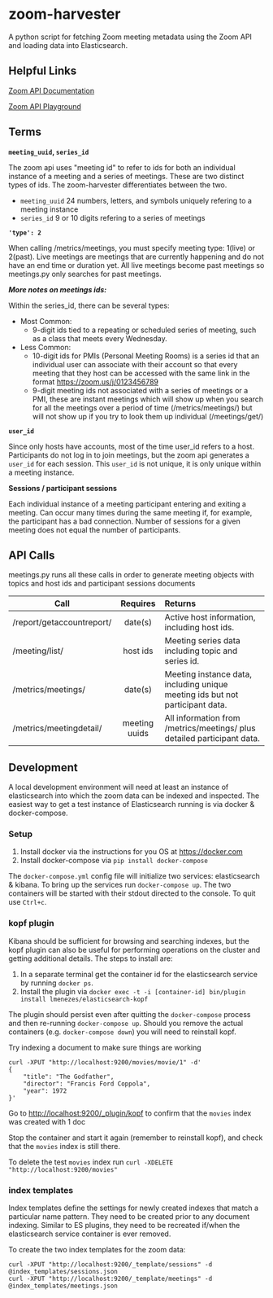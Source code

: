 # zoom-harvester

A python script for fetching Zoom meeting metadata using the Zoom API and loading data into Elasticsearch.

## Helpful Links

[Zoom API Documentation](https://zoom.github.io/api/)

[Zoom API Playground](https://developer.zoom.us/playground/)

## Terms

**`meeting_uuid`, `series_id`**

The zoom api uses "meeting id" to refer to ids for both an individual instance of a meeting and a series of meetings. These are two distinct types of ids. The zoom-harvester differentiates between the two.

- `meeting_uuid` 24 numbers, letters, and symbols uniquely refering to a meeting instance
- `series_id` 9 or 10 digits refering to a series of meetings

**`'type': 2`**

When calling /metrics/meetings, you must specify meeting type: 1(live) or 2(past). Live meetings are meetings that are currently happening and do not have an end time or duration yet. All live meetings become past meetings so meetings.py only searches for past meetings.

_**More notes on meetings ids:**_

Within the series_id, there can be several types:
- Most Common:
    * 9-digit ids tied to a repeating or scheduled series of meeting, such as a class that meets every Wednesday.
- Less Common:
    * 10-digit ids for PMIs (Personal Meeting Rooms) is a series id that an individual user can associate with their account so that every meeting that they host can be accessed with the same link in the format https://zoom.us/j/0123456789
    * 9-digit meeting ids not associated with a series of meetings or a PMI, these are instant meetings which will show up when you search for all the meetings over a period of time (/metrics/meetings/) but will not show up if you try to look them up individual (/meetings/get/)


**`user_id`**

Since only hosts have accounts, most of the time user_id refers to a host. Participants do not log in to join meetings, but the zoom api generates a `user_id` for each session. This `user_id` is not unique, it is only unique within a meeting instance.


**Sessions / participant sessions**

Each individual instance of a meeting participant entering and exiting a meeting. Can occur many times during the same meeting if, for example, the participant has a bad connection. Number of sessions for a given meeting does not equal the number of participants.


## API Calls

meetings.py runs all these calls in order to generate meeting objects with topics and host ids and participant sessions documents

| Call                       | Requires          | Returns |
| -------------------------- |:-----------------:| :-------            |
| /report/getaccountreport/  | date(s)           |  Active host information, including host ids.   |
| /meeting/list/             | host ids          |  Meeting series data including topic and series id.  |
| /metrics/meetings/         | date(s)           |  Meeting instance data, including unique meeting ids but not participant data. |
| /metrics/meetingdetail/    | meeting uuids |  All information from /metrics/meetings/ plus detailed participant data. |

## Development

A local development environment will need at least an instance of elasticsearch into which the zoom data can be indexed and inspected.
The easiest way to get a test instance of Elasticsearch running is via docker & docker-compose. 

### Setup

1. Install docker via the instructions for you OS at https://docker.com
1. Install docker-compose via `pip install docker-compose`

The `docker-compose.yml` config file will initialize two services: elasticsearch & kibana. To bring up the services run `docker-compose up`. The two containers will be started with their stdout directed to the console. To quit use `Ctrl+c`.

### kopf plugin

Kibana should be sufficient for browsing and searching indexes, but the kopf plugin can also be useful for performing operations on the cluster and getting additional details. The steps to install are:

1. In a separate terminal get the container id for the elasticsearch service by running `docker ps`.
1. Install the plugin via `docker exec -t -i [container-id] bin/plugin install lmenezes/elasticsearch-kopf`

The plugin should persist even after quitting the `docker-compose` process and then re-running `docker-compose up`. Should you remove the actual containers (e.g. `docker-compose down`) you will need to reinstall kopf.

Try indexing a document to make sure things are working

    curl -XPUT "http://localhost:9200/movies/movie/1" -d'
    {
        "title": "The Godfather",
        "director": "Francis Ford Coppola",
        "year": 1972
    }'
    
Go to [http://localhost:9200/_plugin/kopf]() to confirm that the `movies` index was created with 1 doc

Stop the container and start it again (remember to reinstall kopf), and check that the `movies` index is still there.

To delete the test `movies` index run `curl -XDELETE "http://localhost:9200/movies"`

### index templates

Index templates define the settings for newly created indexes that match a particular name pattern. They need to be created prior to any document indexing. Similar to ES plugins, they need to be recreated if/when the elasticsearch service container is ever removed.

To create the two index templates for the zoom data:

    curl -XPUT "http://localhost:9200/_template/sessions" -d @index_templates/sessions.json
    curl -XPUT "http://localhost:9200/_template/meetings" -d @index_templates/meetings.json
